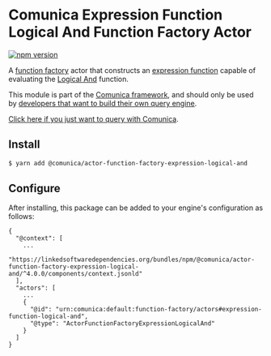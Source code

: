 # Comunica Expression Function Logical And Function Factory Actor

[![npm version](https://badge.fury.io/js/%40comunica%2Factor-function-factory-expression-function-logical-and.svg)](https://www.npmjs.com/package/@comunica/actor-function-factory-expression-logical-and)

A [function factory](https://github.com/comunica/comunica/tree/master/packages/bus-function-factory) actor
that constructs an [expression function](https://github.com/comunica/comunica/tree/master/packages/bus-function-factory/lib/ActorFunctionFactory.ts)
capable of evaluating the [Logical And](https://www.w3.org/TR/sparql11-query/#func-logical-and) function.

This module is part of the [Comunica framework](https://github.com/comunica/comunica),
and should only be used by [developers that want to build their own query engine](https://comunica.dev/docs/modify/).

[Click here if you just want to query with Comunica](https://comunica.dev/docs/query/).

## Install

```bash
$ yarn add @comunica/actor-function-factory-expression-logical-and
```

## Configure

After installing, this package can be added to your engine's configuration as follows:
```text
{
  "@context": [
    ...
    "https://linkedsoftwaredependencies.org/bundles/npm/@comunica/actor-function-factory-expression-logical-and/^4.0.0/components/context.jsonld"
  ],
  "actors": [
    ...
    {
      "@id": "urn:comunica:default:function-factory/actors#expression-function-logical-and",
      "@type": "ActorFunctionFactoryExpressionLogicalAnd"
    }
  ]
}
```
